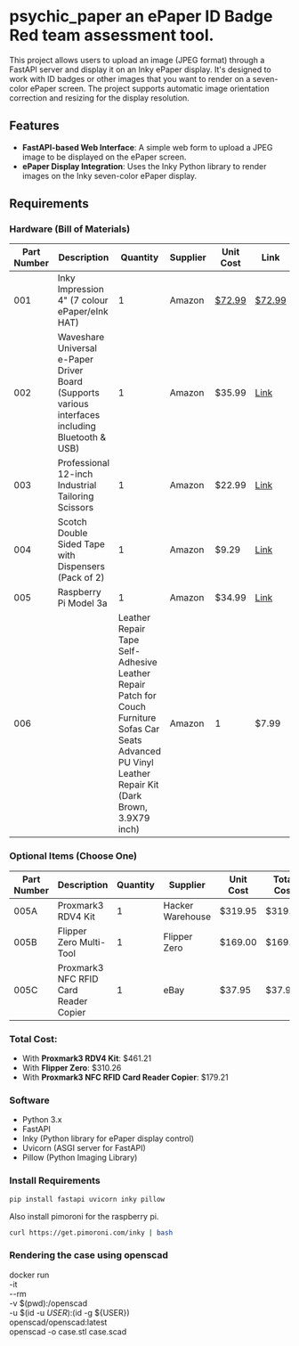 # psychic_paper an ePaper ID Badge Red team assessment tool.

This project allows users to upload an image (JPEG format) through a FastAPI server and display it on an Inky ePaper display. It's designed to work with ID badges or other images that you want to render on a seven-color ePaper screen. The project supports automatic image orientation correction and resizing for the display resolution.

## Features

- **FastAPI-based Web Interface**: A simple web form to upload a JPEG image to be displayed on the ePaper screen.
- **ePaper Display Integration**: Uses the Inky Python library to render images on the Inky seven-color ePaper display.

## Requirements

### Hardware (Bill of Materials)

| Part Number | Description                                                                                       | Quantity | Supplier        | Unit Cost | Link                                                                                                                                          |
| ----------- | ------------------------------------------------------------------------------------------------- | -------- | --------------- | --------- |  --------------------------------------------------------------------------------------------------------------------------------------------- |
| 001         | Inky Impression 4" (7 colour ePaper/eInk HAT)                             | 1        | Amazon          | [$72.99](https://shop.pimoroni.com/products/inky-impression-4?variant=39599238807635)    | [$72.99 ](https://shop.pimoroni.com/products/inky-impression-4?variant=39599238807635)    | [Link]([https://www.amazon.com/Waveshare-4-01inch-Colorful-Display-640×400/dp/B0972R7F2Q](https://shop.pimoroni.com/products/inky-impression-4?variant=39599238807635))                                                        |
| 002         | Waveshare Universal e-Paper Driver Board (Supports various interfaces including Bluetooth & USB)   | 1        | Amazon          | $35.99    | [Link](https://www.amazon.com/Waveshare-Universal-Interface-Refreshing-Bluetooth/dp/B07RM1BBVF)                                                 |
| 003         | Professional 12-inch Industrial Tailoring Scissors                                                | 1        | Amazon          | $22.99    |  [Link](https://www.amazon.com/Scissors-Professional-Tailoring-Industrial-Dressmakers/dp/B07Y2ZBSN1/)                                            |
| 004         | Scotch Double Sided Tape with Dispensers (Pack of 2)                                               | 1        | Amazon          | $9.29     | [Link](https://www.amazon.com/Scotch-Double-Sided-Tape-Dispensers/dp/B002VLA5SI/)                                                               |
| 005         | Raspberry Pi Model 3a                                          | 1        | Amazon          | $34.99     | [Link](https://www.amazon.com/Raspberry-Pi-3-Computer-Board/dp/B07KKBCXLY)                                                               |
| 006 |     | Leather Repair Tape Self-Adhesive Leather Repair Patch for Couch Furniture Sofas Car Seats Advanced PU Vinyl Leather Repair Kit (Dark Brown, 3.9X79 inch) | Amazon | 1 | $7.99 | [Link](https://www.amazon.com/Leather-Repair-Self-Adhesive-Furniture-Advanced/dp/B09FDYKVMM/ref=asc_df_B09FDYKVMM?mcid=e7a05dfc072731c3965655695bde7f89&tag=hyprod-20&linkCode=df0&hvadid=693370761029&hvpos=&hvnetw=g&hvrand=18107484088857164679&hvpone=&hvptwo=&hvqmt=&hvdev=c&hvdvcmdl=&hvlocint=&hvlocphy=9021617&hvtargid=pla-1597570154544&th=1)

### Optional Items (Choose One)

| Part Number | Description                                                 | Quantity | Supplier        | Unit Cost | Total Cost | Link                                                                                                                                       |
| ----------- | ----------------------------------------------------------- | -------- | --------------- | --------- | ---------- | ------------------------------------------------------------------------------------------------------------------------------------------ |
| 005A        | Proxmark3 RDV4 Kit                                          | 1        | Hacker Warehouse | $319.95   | $319.95    | [Link](https://hackerwarehouse.com/product/proxmark3-rdv4-kit/)                                                                              |
| 005B        | Flipper Zero Multi-Tool                                     | 1        | Flipper Zero     | $169.00   | $169.00    | [Link](https://flipperzero.one)                                                                                                              |
| 005C        | Proxmark3 NFC RFID Card Reader Copier                       | 1        | eBay            | $37.95    | $37.95     | [Link](https://www.ebay.com/itm/267006290535?_skw=proxmark+3)                                                                                 |

### Total Cost:

- With **Proxmark3 RDV4 Kit**: $461.21
- With **Flipper Zero**: $310.26
- With **Proxmark3 NFC RFID Card Reader Copier**: $179.21


### Software

- Python 3.x
- FastAPI
- Inky (Python library for ePaper display control)
- Uvicorn (ASGI server for FastAPI)
- Pillow (Python Imaging Library)

### Install Requirements

```bash
pip install fastapi uvicorn inky pillow
```
Also install pimoroni for the raspberry pi.
```bash
curl https://get.pimoroni.com/inky | bash
```
### Rendering the case using openscad

docker run \
    -it \
    --rm \
    -v $(pwd):/openscad \
    -u $(id -u ${USER}):$(id -g ${USER}) \
    openscad/openscad:latest \
    openscad -o case.stl case.scad
